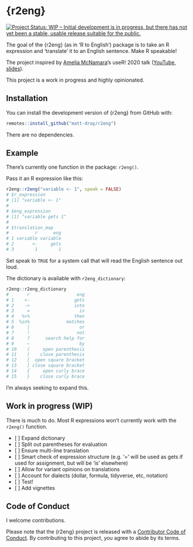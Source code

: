 
<!-- README.md is generated from README.Rmd. Please edit that file -->

# {r2eng}

<!-- badges: start -->

[![Project Status: WIP – Initial development is in progress, but there
has not yet been a stable, usable release suitable for the
public.](https://www.repostatus.org/badges/latest/wip.svg)](https://www.repostatus.org/#wip)
<!-- badges: end -->

The goal of the {r2eng} (as in ‘R to English’) package is to take an R
expression and ‘translate’ it to an English sentence. Make R speakable\!

The project inspired by [Amelia
McNamara](https://twitter.com/AmeliaMN)’s useR\! 2020 talk
([YouTube](https://www.youtube.com/watch?v=ckW9sSdIVAc),
[slides](https://www.amelia.mn/SpeakingR/#1)).

This project is a work in progress and highly opinionated.

## Installation

You can install the development version of {r2eng} from GitHub with:

``` r
remotes::install_github("matt-dray/r2eng")
```

There are no dependencies.

## Example

There’s currently one function in the package: `r2eng()`.

Pass it an R expression like this:

``` r
r2eng::r2eng("variable <- 1", speak = FALSE)
# $r_expression
# [1] "variable <- 1"
# 
# $eng_expression
# [1] "variable gets 1"
# 
# $translation_map
#          r      eng
# 1 variable variable
# 2       <-     gets
# 3        1        1
```

Set speak to `TRUE` for a system call that will read the English
sentence out loud.

The dictionary is available with `r2eng_dictionary`:

``` r
r2eng::r2eng_dictionary
#       r                  eng
# 1    <-                 gets
# 2    ->                 into
# 3     =                   is
# 4   %>%                 then
# 5  %in%              matches
# 6     |                   or
# 7     !                  not
# 8     ?      search help for
# 9     ~                   by
# 10    (     open parenthesis
# 11    )    close parenthesis
# 12    [  open square bracket
# 13    ] close square bracket
# 14    {     open curly brace
# 15    }    close curly brace
```

I’m always seeking to expand this.

## Work in progress (WIP)

There is much to do. Most R expressions won’t currently work with the
`r2eng()` function.

  - \[ \] Expand dictionary
  - \[ \] Split out parentheses for evaluation
  - \[ \] Ensure multi-line translation
  - \[ \] Smart check of expression structure (e.g. ‘=’ will be used as
    gets if used for assignment, but will be ‘is’ elsewhere)
  - \[ \] Allow for variant opinions on translations
  - \[ \] Account for dialects (dollar, formula, tidyverse, etc,
    notation)
  - \[ \] Test\!
  - \[ \] Add vignettes

## Code of Conduct

I welcome contributions.

Please note that the {r2eng} project is released with a [Contributor
Code of
Conduct](https://contributor-covenant.org/version/2/0/CODE_OF_CONDUCT.html).
By contributing to this project, you agree to abide by its terms.
